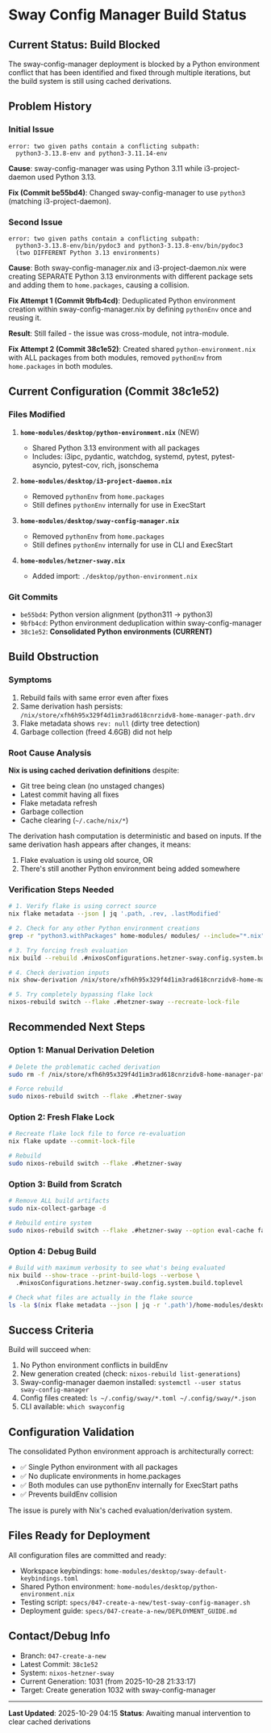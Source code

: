 # Sway Config Manager Build Status

## Current Status: Build Blocked

The sway-config-manager deployment is blocked by a Python environment conflict that has been identified and fixed through multiple iterations, but the build system is still using cached derivations.

## Problem History

### Initial Issue
```
error: two given paths contain a conflicting subpath:
  python3-3.13.8-env and python3-3.11.14-env
```

**Cause**: sway-config-manager was using Python 3.11 while i3-project-daemon used Python 3.13.

**Fix (Commit be55bd4)**: Changed sway-config-manager to use `python3` (matching i3-project-daemon).

### Second Issue
```
error: two given paths contain a conflicting subpath:
  python3-3.13.8-env/bin/pydoc3 and python3-3.13.8-env/bin/pydoc3
  (two DIFFERENT Python 3.13 environments)
```

**Cause**: Both sway-config-manager.nix and i3-project-daemon.nix were creating SEPARATE Python 3.13 environments with different package sets and adding them to `home.packages`, causing a collision.

**Fix Attempt 1 (Commit 9bfb4cd)**: Deduplicated Python environment creation within sway-config-manager.nix by defining `pythonEnv` once and reusing it.

**Result**: Still failed - the issue was cross-module, not intra-module.

**Fix Attempt 2 (Commit 38c1e52)**: Created shared `python-environment.nix` with ALL packages from both modules, removed `pythonEnv` from `home.packages` in both modules.

## Current Configuration (Commit 38c1e52)

### Files Modified

1. **`home-modules/desktop/python-environment.nix`** (NEW)
   - Shared Python 3.13 environment with all packages
   - Includes: i3ipc, pydantic, watchdog, systemd, pytest, pytest-asyncio, pytest-cov, rich, jsonschema

2. **`home-modules/desktop/i3-project-daemon.nix`**
   - Removed `pythonEnv` from `home.packages`
   - Still defines `pythonEnv` internally for use in ExecStart

3. **`home-modules/desktop/sway-config-manager.nix`**
   - Removed `pythonEnv` from `home.packages`
   - Still defines `pythonEnv` internally for use in CLI and ExecStart

4. **`home-modules/hetzner-sway.nix`**
   - Added import: `./desktop/python-environment.nix`

### Git Commits

- `be55bd4`: Python version alignment (python311 → python3)
- `9bfb4cd`: Python environment deduplication within sway-config-manager
- `38c1e52`: **Consolidated Python environments (CURRENT)**

## Build Obstruction

### Symptoms

1. Rebuild fails with same error even after fixes
2. Same derivation hash persists: `/nix/store/xfh6h95x329f4d1im3rad618cnrzidv8-home-manager-path.drv`
3. Flake metadata shows `rev: null` (dirty tree detection)
4. Garbage collection (freed 4.6GB) did not help

### Root Cause Analysis

**Nix is using cached derivation definitions** despite:
- Git tree being clean (no unstaged changes)
- Latest commit having all fixes
- Flake metadata refresh
- Garbage collection
- Cache clearing (`~/.cache/nix/*`)

The derivation hash computation is deterministic and based on inputs. If the same derivation hash appears after changes, it means:
1. Flake evaluation is using old source, OR
2. There's still another Python environment being added somewhere

### Verification Steps Needed

```bash
# 1. Verify flake is using correct source
nix flake metadata --json | jq '.path, .rev, .lastModified'

# 2. Check for any other Python environment creations
grep -r "python3.withPackages" home-modules/ modules/ --include="*.nix"

# 3. Try forcing fresh evaluation
nix build --rebuild .#nixosConfigurations.hetzner-sway.config.system.build.toplevel

# 4. Check derivation inputs
nix show-derivation /nix/store/xfh6h95x329f4d1im3rad618cnrzidv8-home-manager-path.drv

# 5. Try completely bypassing flake lock
nixos-rebuild switch --flake .#hetzner-sway --recreate-lock-file
```

## Recommended Next Steps

### Option 1: Manual Derivation Deletion
```bash
# Delete the problematic cached derivation
sudo rm -f /nix/store/xfh6h95x329f4d1im3rad618cnrzidv8-home-manager-path.drv

# Force rebuild
sudo nixos-rebuild switch --flake .#hetzner-sway
```

### Option 2: Fresh Flake Lock
```bash
# Recreate flake lock file to force re-evaluation
nix flake update --commit-lock-file

# Rebuild
sudo nixos-rebuild switch --flake .#hetzner-sway
```

### Option 3: Build from Scratch
```bash
# Remove ALL build artifacts
sudo nix-collect-garbage -d

# Rebuild entire system
sudo nixos-rebuild switch --flake .#hetzner-sway --option eval-cache false
```

### Option 4: Debug Build
```bash
# Build with maximum verbosity to see what's being evaluated
nix build --show-trace --print-build-logs --verbose \
  .#nixosConfigurations.hetzner-sway.config.system.build.toplevel

# Check what files are actually in the flake source
ls -la $(nix flake metadata --json | jq -r '.path')/home-modules/desktop/
```

## Success Criteria

Build will succeed when:
1. No Python environment conflicts in buildEnv
2. New generation created (check: `nixos-rebuild list-generations`)
3. Sway-config-manager daemon installed: `systemctl --user status sway-config-manager`
4. Config files created: `ls ~/.config/sway/*.toml ~/.config/sway/*.json`
5. CLI available: `which swayconfig`

## Configuration Validation

The consolidated Python environment approach is architecturally correct:
- ✅ Single Python environment with all packages
- ✅ No duplicate environments in home.packages
- ✅ Both modules can use pythonEnv internally for ExecStart paths
- ✅ Prevents buildEnv collision

The issue is purely with Nix's cached evaluation/derivation system.

## Files Ready for Deployment

All configuration files are committed and ready:
- Workspace keybindings: `home-modules/desktop/sway-default-keybindings.toml`
- Shared Python environment: `home-modules/desktop/python-environment.nix`
- Testing script: `specs/047-create-a-new/test-sway-config-manager.sh`
- Deployment guide: `specs/047-create-a-new/DEPLOYMENT_GUIDE.md`

## Contact/Debug Info

- Branch: `047-create-a-new`
- Latest Commit: `38c1e52`
- System: `nixos-hetzner-sway`
- Current Generation: 1031 (from 2025-10-28 21:33:17)
- Target: Create generation 1032 with sway-config-manager

---

**Last Updated**: 2025-10-29 04:15
**Status**: Awaiting manual intervention to clear cached derivations
